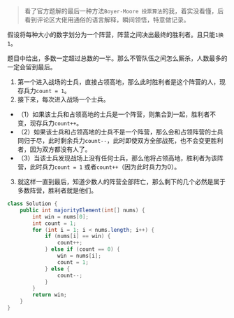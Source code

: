 > 看了官方题解的最后一种方法`Boyer-Moore 投票算法`的我，着实没看懂，后看到评论区大佬用通俗的语言解释，瞬间领悟，特意做记录。

假设将每种大小的数字划分为一个阵营，阵营之间决出最终的胜利者。且只能`1换1`。

题目中给出，多数一定超过总数的一半。那么不管队伍之间怎么厮杀，人数最多的一定会留到最后。

1. 第一个进入战场的士兵，直接占领高地，那么此时胜利者是这个阵营的人，现存兵力`count = 1`。
2. 接下来，每次进入战场一个士兵。
- （1）如果该士兵和占领高地的士兵是一个阵营，则集合到一起，胜利者不变，现存兵力`count++`。
- （2）如果该士兵和占领高地的士兵不是一个阵营，那么会和占领阵营的士兵同归于尽，此时剩余兵力`count--`，此时即使双方全部战死，也不会变更胜利者，因为双方都没有人了。
- （3）当该士兵发现战场上没有任何士兵，那么他将占领高地，胜利者为该阵营，此时兵力`count = 1`
或者`count++`（因为此时兵力为0）。
3. 就这样一直到最后，知道少数人的阵营全部阵亡，那么剩下的几个必然是属于多数阵营，胜利者就是他们。


```java []
class Solution {
    public int majorityElement(int[] nums) {
        int win = nums[0];
        int count = 1;
        for (int i = 1; i < nums.length; i++) {
            if (nums[i] == win) {
                count++;
            } else if (count == 0) {
                win = nums[i];
                count = 1;
            } else {
                count--;
            }
        }
        return win;
    }
}
```
